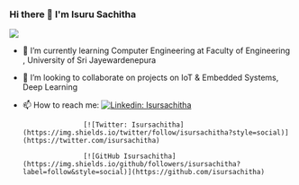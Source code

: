 ### Hi there 👋  I'm  Isuru Sachitha
![](https://media.giphy.com/media/eJjxj10CvW22SyyeZJ/source.gif)



- 🌱 I’m currently learning Computer Engineering  at Faculty of Engineering , University of Sri Jayewardenepura
- 👯 I’m looking to collaborate on  projects on IoT & Embedded Systems, Deep Learning 

- 📫 How to reach me: 
                     [![Linkedin: Isursachitha](https://img.shields.io/badge/-thaianebraga-blue?style=flat-square&logo=Linkedin&logoColor=white&link=https://www.linkedin.com/in/isursachitha/)](https://www.linkedin.com/in/isursachitha/)
                                          
                     [![Twitter: Isursachitha](https://img.shields.io/twitter/follow/isursachitha?style=social)](https://twitter.com/isursachitha)

                     [![GitHub Isursachitha](https://img.shields.io/github/followers/isursachitha?label=follow&style=social)](https://github.com/isursachitha)
                     
 

<!--
**Isurusachitha/isurusachitha** is a ✨ _special_ ✨ repository because its `README.md` (this file) appears on your GitHub profile.

Here are some ideas to get you started:

- 🔭 I’m currently working on ...
- 🌱 I’m currently learning ...
- 👯 I’m looking to collaborate on ...
- 🤔 I’m looking for help with ...
- 💬 Ask me about ...
- 📫 How to reach me: ...
- 😄 Pronouns: ...
- ⚡ Fun fact: ...
-->
